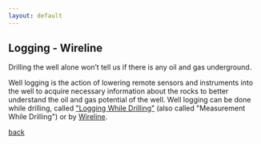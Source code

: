 ```yaml
---
layout: default
---
```


## Logging - Wireline

Drilling the well alone won’t tell us if there is any oil and gas underground.

Well logging is the action of lowering remote sensors and instruments into the well to acquire necessary information about the rocks to better understand the oil and gas potential of the well. Well logging can be done while drilling, called ["Logging While Drilling"](../subpages/lwd.html) (also called "Measurement While Drilling") or by [Wireline](../subpages/wireline.html).


[back](./upstream.html)
